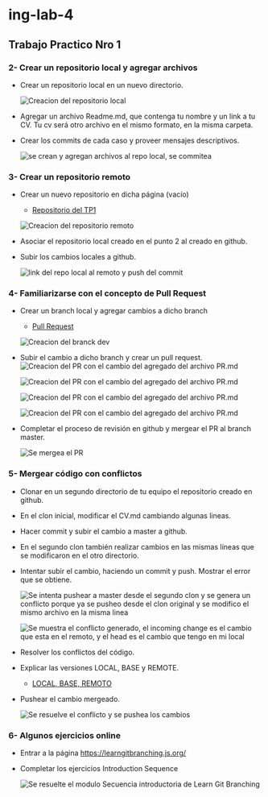 # ing-lab-4

## Trabajo Practico Nro 1

### __2- Crear un repositorio local y agregar archivos__

* Crear un repositorio local en un nuevo directorio.

    ![](assets/paso2.png "Creacion del repositorio local")

* Agregar un archivo Readme.md, que contenga tu nombre y un link a tu CV. Tu cv será otro archivo en el mismo formato, en la misma carpeta.
* Crear los commits de cada caso y proveer mensajes descriptivos.

    ![](assets/punto2.png "se crean y agregan archivos al repo local, se commitea")

### __3- Crear un repositorio remoto__

* Crear un nuevo repositorio en dicha página (vacío)

    * [Repositorio del TP1](https://github.com/franciscolmos/TP1-Sistemas-de-control-de-versiones)

    ![](assets/creacionRepo.png "Creacion del repositorio remoto")
* Asociar el repositorio local creado en el punto 2 al creado en github.
* Subir los cambios locales a github.

    ![](assets/pushPaso3.png "link del repo local al remoto y push del commit")

### __4- Familiarizarse con el concepto de Pull Request__

* Crear un branch local y agregar cambios a dicho branch
    * [Pull Request](https://github.com/franciscolmos/TP1-Sistemas-de-control-de-versiones/blob/master/PR.md)

     ![](assets/branchs.png "Creacion del branck dev")

* Subir el cambio a dicho branch y crear un pull request.
    ![](assets/PR1.png "Creacion del PR con el cambio del agregado del archivo PR.md")

    ![](assets/PR2.png "Creacion del PR con el cambio del agregado del archivo PR.md")

    ![](assets/PR3.png "Creacion del PR con el cambio del agregado del archivo PR.md")

    ![](assets/PR4.png "Creacion del PR con el cambio del agregado del archivo PR.md")

* Completar el proceso de revisión en github y mergear el PR al branch master.

     ![](assets/PR6.png "Se mergea el PR")

### __5- Mergear código con conflictos__

*   Clonar en un segundo directorio de tu equipo el repositorio creado en github.
*   En el clon inicial, modificar el CV.md cambiando algunas lineas.
*   Hacer commit y subir el cambio a master a github.
*   En el segundo clon también realizar cambios en las mismas líneas que se modificaron en el otro directorio.
*   Intentar subir el cambio, haciendo un commit y push. Mostrar el error que se obtiene.

    ![](assets/conflicto1.png "Se intenta pushear a master desde el segundo clon y se genera un conflicto porque ya se pusheo desde el clon original y se modifico el mismo archivo en la misma linea")

    ![](assets/conflicto.png "Se muestra el conflicto generado, el incoming change es el cambio que esta en el remoto, y el head es el cambio que tengo en mi local")

*   Resolver los conflictos del código.
*   Explicar las versiones LOCAL, BASE y REMOTE.
    * [LOCAL, BASE, REMOTO](https://github.com/franciscolmos/TP1-Sistemas-de-control-de-versiones#local-base-remoto)      
*   Pushear el cambio mergeado.

     ![](assets/conflicto3.png "Se resuelve el conflicto y se pushea los cambios")

### __6- Algunos ejercicios online__

*   Entrar a la página https://learngitbranching.js.org/
*   Completar los ejercicios Introduction Sequence

    ![](assets/completoGitBranching.png "Se resuelte el modulo Secuencia introductoria de Learn Git Branching")

